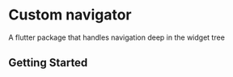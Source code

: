 # Custom navigator

A flutter package that handles navigation deep in the widget tree

## Getting Started

